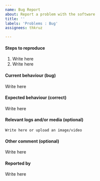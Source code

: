 ```yaml
---
name: Bug Report
about: Report a problem with the software
title: ''
labels: 'Problems : Bug'
assignees: thkruz

---
```


<!-- 
This is a comment and will be hidden :)
Thanks for helping us create a better product, you're awesome!
-->

#### Steps to reproduce 
1. Write here
2. Write here


#### Current behaviour (bug)
Write here


#### Expected behaviour (correct)
Write here


#### Relevant logs and/or media (optional)
```
Write here or upload an image/video
```

#### Other comment (optional)
Write here


#### Reported by
Write here
